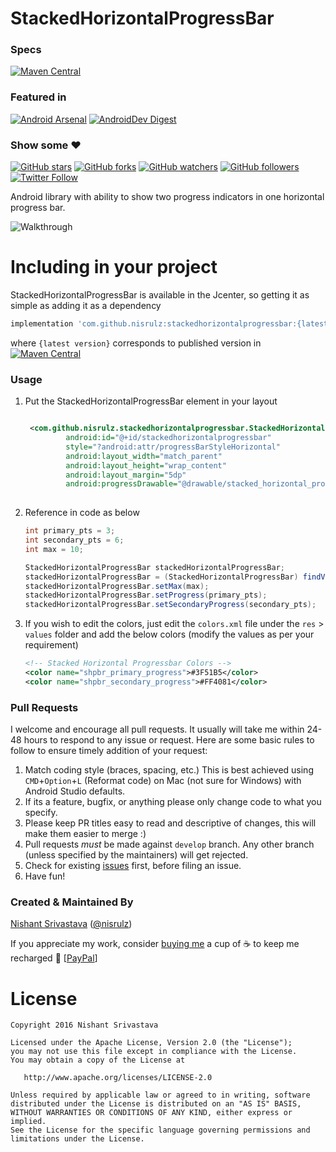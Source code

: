 # StackedHorizontalProgressBar

### Specs
[![Maven Central](https://img.shields.io/maven-central/v/com.github.nisrulz/stackedhorizontalprogressbar.svg?label=Maven%20Central)](https://search.maven.org/search?q=g:%22com.github.nisrulz%22%20AND%20a:%22stackedhorizontalprogressbar%22)

### Featured in
[![Android Arsenal](https://img.shields.io/badge/Android%20Arsenal-StackedHorizontalProgressBar-green.svg?style=true)](https://android-arsenal.com/details/1/3554) [![AndroidDev Digest](https://img.shields.io/badge/AndroidDev%20Digest-%23101-blue.svg)](https://www.androiddevdigest.com/digest-101/)

### Show some :heart:
[![GitHub stars](https://img.shields.io/github/stars/nisrulz/stackedhorizontalprogressbar.svg?style=social&label=Star)](https://github.com/nisrulz/stackedhorizontalprogressbar) [![GitHub forks](https://img.shields.io/github/forks/nisrulz/stackedhorizontalprogressbar.svg?style=social&label=Fork)](https://github.com/nisrulz/stackedhorizontalprogressbar/fork) [![GitHub watchers](https://img.shields.io/github/watchers/nisrulz/stackedhorizontalprogressbar.svg?style=social&label=Watch)](https://github.com/nisrulz/stackedhorizontalprogressbar) [![GitHub followers](https://img.shields.io/github/followers/nisrulz.svg?style=social&label=Follow)](https://github.com/nisrulz)  
[![Twitter Follow](https://img.shields.io/twitter/follow/nisrulz.svg?style=social)](https://twitter.com/nisrulz) 


Android library with ability to show two progress indicators in one horizontal progress bar.

![Walkthrough](img/walkthrough-cropped.gif)

# Including in your project
StackedHorizontalProgressBar is available in the Jcenter, so getting it as simple as adding it as a dependency
```gradle
implementation 'com.github.nisrulz:stackedhorizontalprogressbar:{latest version}'
```
where `{latest version}` corresponds to published version in [![Maven Central](https://img.shields.io/maven-central/v/com.github.nisrulz/stackedhorizontalprogressbar.svg?label=Maven%20Central)](https://search.maven.org/search?q=g:%22com.github.nisrulz%22%20AND%20a:%22stackedhorizontalprogressbar%22)

### Usage

1. Put the StackedHorizontalProgressBar element in your layout 
    ```xml
    
     <com.github.nisrulz.stackedhorizontalprogressbar.StackedHorizontalProgressBar
             android:id="@+id/stackedhorizontalprogressbar"
             style="?android:attr/progressBarStyleHorizontal"
             android:layout_width="match_parent"
             android:layout_height="wrap_content"
             android:layout_margin="5dp"
             android:progressDrawable="@drawable/stacked_horizontal_progress"/>
            
     ```
2. Reference in code as below
    ```java
    int primary_pts = 3;
    int secondary_pts = 6;
    int max = 10;

    StackedHorizontalProgressBar stackedHorizontalProgressBar;
    stackedHorizontalProgressBar = (StackedHorizontalProgressBar) findViewById(R.id.stackedhorizontalprogressbar);
    stackedHorizontalProgressBar.setMax(max);
    stackedHorizontalProgressBar.setProgress(primary_pts);
    stackedHorizontalProgressBar.setSecondaryProgress(secondary_pts);
    
    ```

3. If you wish to edit the colors, just edit the `colors.xml` file under the `res` > `values` 
folder and add the below colors (modify the values as per your requirement)

    ```xml
    <!-- Stacked Horizontal Progressbar Colors -->
    <color name="shpbr_primary_progress">#3F51B5</color>
    <color name="shpbr_secondary_progress">#FF4081</color>
    ```

### Pull Requests
I welcome and encourage all pull requests. It usually will take me within 24-48 hours to respond to any issue or request. Here are some basic rules to follow to ensure timely addition of your request:
  1. Match coding style (braces, spacing, etc.) This is best achieved using `CMD`+`Option`+`L` (Reformat code) on Mac (not sure for Windows) with Android Studio defaults.
  2. If its a feature, bugfix, or anything please only change code to what you specify.
  3. Please keep PR titles easy to read and descriptive of changes, this will make them easier to merge :)
  4. Pull requests _must_ be made against `develop` branch. Any other branch (unless specified by the maintainers) will get rejected.
  5. Check for existing [issues](https://github.com/nisrulz/stackedhorizontalprogressbar/issues) first, before filing an issue.  
  6. Have fun!

### Created & Maintained By
[Nishant Srivastava](https://github.com/nisrulz) ([@nisrulz](https://www.twitter.com/nisrulz))

If you appreciate my work, consider [buying me](https://www.paypal.me/nisrulz/5usd) a cup of :coffee: to keep me recharged :metal: [[PayPal](https://www.paypal.me/nisrulz/5usd)]


License
=======

    Copyright 2016 Nishant Srivastava

    Licensed under the Apache License, Version 2.0 (the "License");
    you may not use this file except in compliance with the License.
    You may obtain a copy of the License at

       http://www.apache.org/licenses/LICENSE-2.0

    Unless required by applicable law or agreed to in writing, software
    distributed under the License is distributed on an "AS IS" BASIS,
    WITHOUT WARRANTIES OR CONDITIONS OF ANY KIND, either express or implied.
    See the License for the specific language governing permissions and
    limitations under the License.
